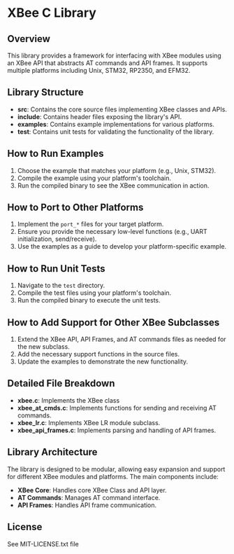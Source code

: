 
# XBee C Library

## Overview
This library provides a framework for interfacing with XBee modules using an XBee API that abstracts AT commands and API frames. It supports multiple platforms including Unix, STM32, RP2350, and EFM32.

## Library Structure
- **src**: Contains the core source files implementing XBee classes and APIs.
- **include**: Contains header files exposing the library's API.
- **examples**: Contains example implementations for various platforms.
- **test**: Contains unit tests for validating the functionality of the library.

## How to Run Examples
1. Choose the example that matches your platform (e.g., Unix, STM32).
2. Compile the example using your platform's toolchain.
3. Run the compiled binary to see the XBee communication in action.

## How to Port to Other Platforms
1. Implement the `port_*` files for your target platform.
2. Ensure you provide the necessary low-level functions (e.g., UART initialization, send/receive).
3. Use the examples as a guide to develop your platform-specific example.

## How to Run Unit Tests
1. Navigate to the `test` directory.
2. Compile the test files using your platform's toolchain.
3. Run the compiled binary to execute the unit tests.

## How to Add Support for Other XBee Subclasses
1. Extend the XBee API, API Frames, and AT commands files as needed for the new subclass.
2. Add the necessary support functions in the source files.
3. Update the examples to demonstrate the new functionality.

## Detailed File Breakdown
- **xbee.c**: Implements the XBee class
- **xbee_at_cmds.c**: Implements functions for sending and receiving AT commands.
- **xbee_lr.c**: Implements XBee LR module subclass.
- **xbee_api_frames.c**: Implements parsing and handling of API frames.

## Library Architecture
The library is designed to be modular, allowing easy expansion and support for different XBee modules and platforms. The main components include:
- **XBee Core**: Handles core XBee Class and API layer.
- **AT Commands**: Manages AT command interface.
- **API Frames**: Handles API frame communication.

## License 
See MIT-LICENSE.txt file